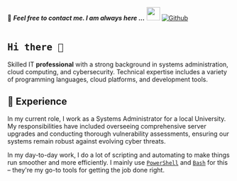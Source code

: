 📝 ***Feel free to contact me. I am always here ...*** <img src="https://media.giphy.com/media/WUlplcMpOCEmTGBtBW/giphy.gif" width="30">  [![Github](https://img.shields.io/github/followers/vidarsskjalf?label=Follow%20Me&style=social)](https://github.com/vidarsskjalf)
<br>
<br>

## <samp><strong>Hi there 👋</strong></samp>


Skilled IT **professional** with a strong background in systems administration, cloud computing, and cybersecurity. Technical expertise includes a variety of programming languages, cloud platforms, and development tools.

##  🧠 Experience

In my current role, I work as a Systems Administrator for a local University. My responsibilities have included overseeing comprehensive server upgrades and conducting thorough vulnerability assessments, ensuring our systems remain robust against evolving cyber threats.

In my day-to-day work, I do a lot of scripting and automating to make things run smoother and more efficiently. I mainly use [`PowerShell`](https://github.com/PowerShell/PowerShell) and [`Bash`](https://www.gnu.org/software/bash/) for this – they're my go-to tools for getting the job done right.
